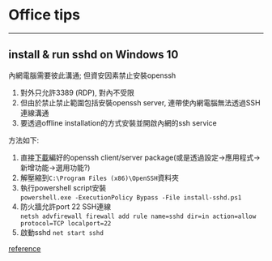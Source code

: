 # Office tips
---
## install & run sshd on Windows 10
內網電腦需要彼此溝通; 但資安因素禁止安裝openssh  
 1. 對外只允許3389 (RDP), 對內不受限  
 2. 但由於禁止禁止範圍包括安裝openssh server, 連帶使內網電腦無法透過SSH連線溝通  
 3. 要透過offline installation的方式安裝並開啟內網的ssh service  

方法如下:
 1. 直接[下載](https://github.com/PowerShell/Win32-OpenSSH/releases)編好的openssh client/server package(或是透過設定->應用程式->新增功能->選用功能?)  
 2. 解壓縮到`C:\Program Files (x86)\OpenSSH`資料夾  
 3. 執行powershell script安裝  
    `powershell.exe -ExecutionPolicy Bypass -File install-sshd.ps1`
 4. 防火牆允許port 22 SSH連線  
    `netsh advfirewall firewall add rule name=sshd dir=in action=allow protocol=TCP localport=22`
 5. 啟動sshd  `net start sshd`

[reference](https://github.com/PowerShell/Win32-OpenSSH/wiki/Install-Win32-OpenSSH)
